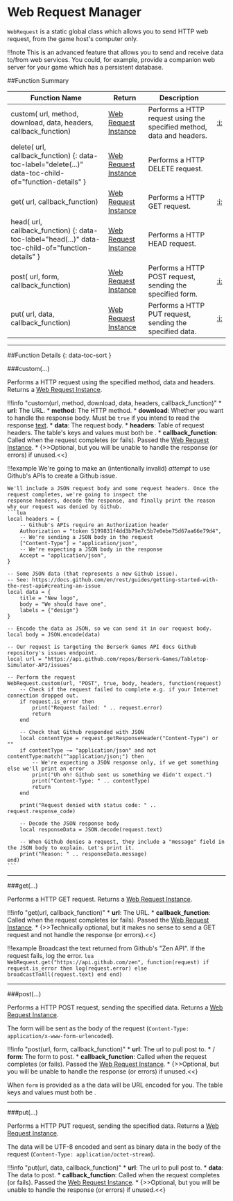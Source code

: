 # Web Request Manager

`WebRequest` is a static global class which allows you to send HTTP web request, from the game host's computer only. 

!!!note
    This is an advanced feature that allows you to send and receive data to/from web services. You could, for example,
    provide a companion web server for your game which has a persistent database.

##Function Summary

Function Name | Return | Description | &nbsp;
-- | -- | -- | --:
custom([<span class="tag str"></span>](../types.md) url, [<span class="tag str"></span>](../types.md) method, [<span class="tag boo"></span>](../types.md) download, [<span class="tag str"></span>](../types.md) data, [<span class="tag tab"></span>](../types.md) headers, [<span class="tag fun"></span>](../types.md#function) callback_function) | [Web Request Instance](instance.md) | Performs a HTTP request using the specified method, data and headers. | [:i:](#custom)
delete([<span class="tag str"></span>](../types.md) url, [<span class="tag fun"></span>](../types.md#function) callback_function) {: data-toc-label="delete(...)" data-toc-child-of="function-details" } | [Web Request Instance](instance.md) | Performs a HTTP DELETE request. |
get([<span class="tag str"></span>](../types.md) url, [<span class="tag fun"></span>](../types.md#function) callback_function) | [Web Request Instance](instance.md) | Performs a HTTP GET request. | [:i:](#get)
head([<span class="tag str"></span>](../types.md) url, [<span class="tag fun"></span>](../types.md#function) callback_function) {: data-toc-label="head(...)" data-toc-child-of="function-details" } | [Web Request Instance](instance.md) | Performs a HTTP HEAD request. |
post([<span class="tag str"></span>](../types.md) url,  [<span class="tag var"></span>](../types.md) form, [<span class="tag fun"></span>](../types.md#function) callback_function) | [Web Request Instance](instance.md)  | Performs a HTTP POST request, sending the specified form. | [:i:](#post)
put([<span class="tag str"></span>](../types.md) url,  [<span class="tag str"></span>](../types.md) data, [<span class="tag fun"></span>](../types.md#function) callback_function) | [Web Request Instance](instance.md)  | Performs a HTTP PUT request, sending the specified data. | [:i:](#put)

---

##Function Details {: data-toc-sort }

###custom(...)

Performs a HTTP request using the specified method, data and headers. Returns a [Web Request Instance](instance.md).

!!!info "custom(url, method, download, data, headers, callback_function)"
    * [<span class="tag str"></span>](../types.md) **url**: The URL.
    * [<span class="tag str"></span>](../types.md) **method**: The HTTP method.
    * [<span class="tag boo"></span>](../types.md) **download**: Whether you want to handle the response body. Must be `true` if you intend to read the response [text](instance.md#text).
    * [<span class="tag str"></span>](../types.md) **data**: The request body.
    * [<span class="tag tab"></span>](../types.md) **headers**: Table of request headers. The table's keys and values must both be [<span class="tag str"></span>](../types.md).
    * [<span class="tag fun"></span>](../types.md#function) **callback_function**: Called when the request completes (or fails). Passed the [Web Request Instance](instance.md).
        * {>>Optional, but you will be unable to handle the response (or errors) if unused.<<}

!!!example
    We're going to make an (intentionally invalid) _attempt_ to use Github's APIs to create a Github issue.
    
    We'll include a JSON request body and some request headers. Once the request completes, we're going to inspect the
    response headers, decode the response, and finally print the reason why our request was denied by Github.
    ```lua
    local headers = {
        -- Github's APIs require an Authorization header
        Authorization = "token 5199831f4dd3b79e7c5b7e0ebe75d67aa66e79d4",
        -- We're sending a JSON body in the request
        ["Content-Type"] = "application/json",
        -- We're expecting a JSON body in the response
        Accept = "application/json",
    }
    
    -- Some JSON data (that represents a new Github issue).
    -- See: https://docs.github.com/en/rest/guides/getting-started-with-the-rest-api#creating-an-issue
    local data = {
        title = "New logo",
        body = "We should have one",
        labels = {"design"}
    }
    
    -- Encode the data as JSON, so we can send it in our request body.
    local body = JSON.encode(data)

    -- Our request is targeting the Berserk Games API docs Github repository's issues endpoint.
    local url = "https://api.github.com/repos/Berserk-Games/Tabletop-Simulator-API/issues"
    
    -- Perform the request
    WebRequest.custom(url, "POST", true, body, headers, function(request)
        -- Check if the request failed to complete e.g. if your Internet connection dropped out.
        if request.is_error then
            print("Request failed: " .. request.error)
            return
        end

        -- Check that Github responded with JSON
        local contentType = request.getResponseHeader("Content-Type") or ""
        if contentType ~= "application/json" and not contentType:match("^application/json;") then
            -- We're expecting a JSON response only, if we get something else we'll print an error
            print("Uh oh! Github sent us something we didn't expect.")
            print("Content-Type: " .. contentType)
            return
        end

        print("Request denied with status code: " .. request.response_code)

        -- Decode the JSON response body
        local responseData = JSON.decode(request.text)

        -- When Github denies a request, they include a "message" field in the JSON body to explain. Let's print it.
        print("Reason: " .. responseData.message)
    end)
    ```

---

###get(...)

Performs a HTTP GET request. Returns a [Web Request Instance](instance.md).

!!!info "get(url, callback_function)"
    * [<span class="tag str"></span>](../types.md) **url**: The URL.
    * [<span class="tag fun"></span>](../types.md#function) **callback_function**: Called when the request completes (or fails). Passed the [Web Request Instance](instance.md).
        * {>>Technically optional, but it makes no sense to send a GET request and not handle the response (or errors).<<}

!!!example
    Broadcast the text returned from Github's "Zen API". If the request fails, log the error.
    ```lua
    WebRequest.get("https://api.github.com/zen", function(request)
        if request.is_error then
            log(request.error)
        else
            broadcastToAll(request.text)
        end
    end)
    ```

---


###post(...)

Performs a HTTP POST request, sending the specified data. Returns a [Web Request Instance](instance.md).

The form will be sent as the body of the request (`Content-Type: application/x-www-form-urlencoded`).

!!!info "post(url, form, callback_function)"
    * [<span class="tag str"></span>](../types.md) **url**: The url to pull post to.
    * [<span class="tag tab"></span>](../types.md)/[<span class="tag str"></span>](../types.md) **form**: The form to post.
    * [<span class="tag fun"></span>](../types.md#function) **callback_function**: Called when the request completes (or fails). Passed the [Web Request Instance](instance.md).
        * {>>Optional, but you will be unable to handle the response (or errors) if unused.<<}

When `form` is provided as a [<span class="tag tab"></span>](../types.md) the data will be URL encoded for you.
The table keys and values must both be [<span class="tag str"></span>](../types.md).

---


###put(...)

Performs a HTTP PUT request, sending the specified data. Returns a [Web Request Instance](instance.md).

The data will be UTF-8 encoded and sent as binary data in the body of the request (`Content-Type: application/octet-stream`).

!!!info "put(url, data, callback_function)"
    * [<span class="tag str"></span>](../types.md) **url**: The url to pull post to.
    * [<span class="tag str"></span>](../types.md) **data**: The data to post.
    * [<span class="tag fun"></span>](../types.md#function) **callback_function**: Called when the request completes (or fails). Passed the [Web Request Instance](instance.md).
        * {>>Optional, but you will be unable to handle the response (or errors) if unused.<<}
